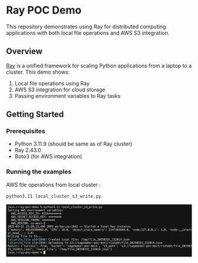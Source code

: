 # Ray POC Demo

This repository demonstrates using Ray for distributed computing applications with both local file operations and AWS S3 integration.

## Overview

[Ray](https://docs.ray.io/en/latest/index.html) is a unified framework for scaling Python applications from a laptop to a cluster. This demo shows:

1. Local file operations using Ray
2. AWS S3 integration for cloud storage
3. Passing environment variables to Ray tasks


## Getting Started

### Prerequisites

- Python 3.11.9 (should be same as of Ray cluster)
- Ray 2.43.0
- Boto3 (for AWS integration)


### Running the examples

AWS file operations from local cluster :
```bash
python3.11 local_cluster_s3_write.py
```

![Execution](./ray-run.png)
